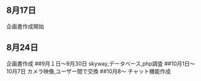## 8月17日  　
企画書作成開始
## 8月24日
企画書作成
##9月１日～9月30日
skyway,データベース,php調査
##10月1日～10月7日
カメラ映像,ユーザー間で交換
##10月8～
チャット機能作成
